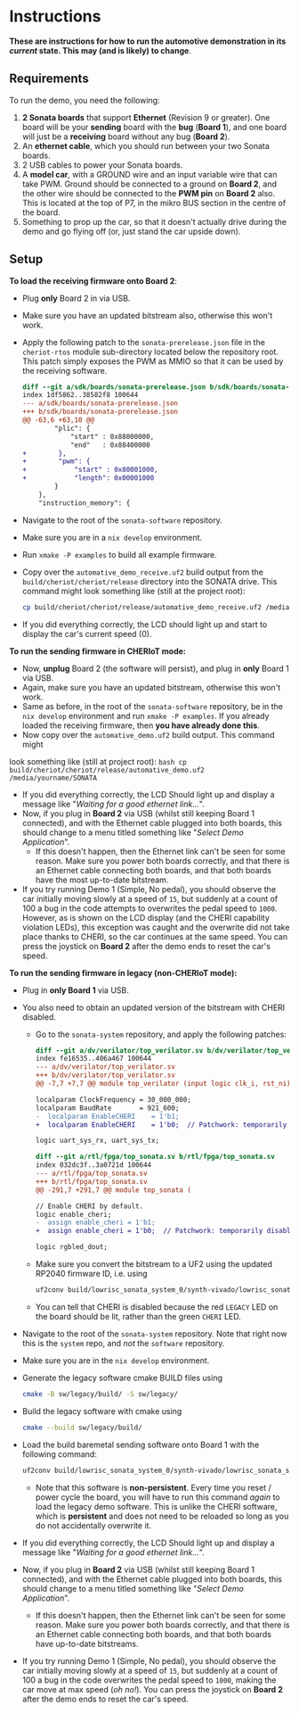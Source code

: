 # Instructions
**These are instructions for how to run the automotive demonstration in its 
*current* state. This may (and is likely) to change**.

## Requirements
To run the demo, you need the following:

1. **2 Sonata boards** that support **Ethernet** (Revision 9 or greater). One
board will be your **sending** board with the **bug** (**Board 1**), and one
board will just be a **receiving** board without any bug (**Board 2**).
2. An **ethernet cable**, which you should run between your two Sonata boards.
3. 2 USB cables to power your Sonata boards.
4. A **model car**, with a GROUND wire and an input variable wire that can take
PWM. Ground should be connected to a ground on **Board 2**, and the other wire
should be connected to the **PWM pin** on **Board 2** also. This is located at
the top of P7, in the mikro BUS section in the centre of the board.
5. Something to prop up the car, so that it doesn't actually drive during the
demo and go flying off (or, just stand the car upside down).

## Setup

**To load the receiving firmware onto Board 2**:
 - Plug **only** Board 2 in via USB.
 - Make sure you have an updated bitstream also, otherwise this won't work.
 - Apply the following patch to the `sonata-prerelease.json` file in the 
 `cheriot-rtos` module sub-directory located below the repository root. This
 patch simply exposes the PWM as MMIO so that it can be used by the receiving
 software.
    ```diff
    diff --git a/sdk/boards/sonata-prerelease.json b/sdk/boards/sonata-prerelease.json
    index 1df5862..38582f8 100644
    --- a/sdk/boards/sonata-prerelease.json
    +++ b/sdk/boards/sonata-prerelease.json
    @@ -63,6 +63,10 @@
            "plic": {
                "start" : 0x88000000,
                "end"   : 0x88400000
    +        },
    +        "pwm": {
    +            "start" : 0x80001000,
    +            "length": 0x00001000
            }
        },
        "instruction_memory": {
    ```
 - Navigate to the root of the `sonata-software` repository.
 - Make sure you are in a `nix develop` environment.
 - Run `xmake -P examples` to build all example firmware.
 - Copy over the `automative_demo_receive.uf2` build output from the 
 `build/cheriot/cheriot/release` directory into the SONATA drive. This command
 might look something like (still at the project root):
 
    ```bash
    cp build/cheriot/cheriot/release/automative_demo_receive.uf2 /media/yourname/SONATA
    ```
 - If you did everything correctly, the LCD should light up and start to
 display the car's current speed (0).

**To run the sending firmware in CHERIoT mode:**
 - Now, **unplug** Board 2 (the software will persist), and plug in **only** 
 Board 1 via USB.
 - Again, make sure you have an updated bitstream, otherwise this won't work.
 - Same as before, in the root of the `sonata-software` repository, be in the
 `nix develop` environment and run `xmake -P examples`. If you already loaded
 the receiving firmware, then **you have already done this**.
 - Now copy over the `automative_demo.uf2` build output. This command might

 look something like (still at project root):
    ```bash
    cp build/cheriot/cheriot/release/automative_demo.uf2 /media/yourname/SONATA
    ```
 - If you did everything correctly, the LCD Should light up and display a 
 message like "*Waiting for a good ethernet link...*".
 - Now, if you plug in **Board 2** via USB (whilst still keeping Board 1 
 connected), and with the Ethernet cable plugged into both boards, this
 should change to a menu titled something like "*Select Demo Application*".
   - If this doesn't happen, then the Ethernet link can't be seen for some 
   reason. Make sure you power both boards correctly, and that there is
   an Ethernet cable connecting both boards, and that both boards have the
   most up-to-date bitstream.
 - If you try running Demo 1 (Simple, No pedal), you should observe the car
 initially moving slowly at a speed of `15`, but suddenly at a count of 100
 a bug in the code attempts to overwrites the pedal speed to `1000`. 
 However, as is shown on the LCD display (and the CHERI capability violation 
 LEDs), this exception was caught and the overwrite did not take place
 thanks to CHERI, so the car continues at the same speed. You can press the 
 joystick on **Board 2** after the demo ends to reset the car's speed.

**To run the sending firmware in legacy (non-CHERIoT mode):**
 - Plug in **only Board 1** via USB.
 - You also need to obtain an updated version of the bitstream with CHERI
 disabled.
   - Go to the `sonata-system` repository, and apply the following patches:

        ```diff
        diff --git a/dv/verilator/top_verilator.sv b/dv/verilator/top_verilator.sv
        index fe16535..406a467 100644
        --- a/dv/verilator/top_verilator.sv
        +++ b/dv/verilator/top_verilator.sv
        @@ -7,7 +7,7 @@ module top_verilator (input logic clk_i, rst_ni);
        
        localparam ClockFrequency = 30_000_000;
        localparam BaudRate       = 921_600;
        -  localparam EnableCHERI    = 1'b1;
        +  localparam EnableCHERI    = 1'b0;  // Patchwork: temporarily disable CHERI.
        
        logic uart_sys_rx, uart_sys_tx;
        
        diff --git a/rtl/fpga/top_sonata.sv b/rtl/fpga/top_sonata.sv
        index 032dc3f..3a0721d 100644
        --- a/rtl/fpga/top_sonata.sv
        +++ b/rtl/fpga/top_sonata.sv
        @@ -291,7 +291,7 @@ module top_sonata (
        
        // Enable CHERI by default.
        logic enable_cheri;
        -  assign enable_cheri = 1'b1;
        +  assign enable_cheri = 1'b0;  // Patchwork: temporarily disable CHERI.
        
        logic rgbled_dout;
        
        ```
   - Make sure you convert the bitstream to a UF2 using the updated RP2040
   firmware ID, i.e. using

     ```bash
     uf2conv build/lowrisc_sonata_system_0/synth-vivado/lowrisc_sonata_system_0.bit -f 0x4240BDE -c
     ```
   - You can tell that CHERI is disabled because the red `LEGACY` LED on
   the board should be lit, rather than the green `CHERI` LED.
 - Navigate to the root of the `sonata-system` repository. Note that right
 now this is the `system` repo, and *not* the `software` repository.
 - Make sure you are in the `nix develop` environment.
 - Generate the legacy software cmake BUILD files using 
 
    ```bash
    cmake -B sw/legacy/build/ -S sw/legacy/
    ```
 - Build the legacy software with cmake using

    ```bash
    cmake --build sw/legacy/build/
    ```
  - Load the build baremetal sending software onto Board 1 with the following command:

    ```bash
    uf2conv build/lowrisc_sonata_system_0/synth-vivado/lowrisc_sonata_system_0.bit -f 0x4240BDE -c
    ```
    - Note that this software is **non-persistent**. Every time you reset / power cycle the board,
    you will have to run this command *again* to load the legacy demo software. This is unlike the
    CHERI software, which is **persistent** and does not need to be reloaded so long as you do
    not accidentally overwrite it.
 - If you did everything correctly, the LCD Should light up and display a 
 message like "*Waiting for a good ethernet link...*".
 - Now, if you plug in **Board 2** via USB (whilst still keeping Board 1 
 connected), and with the Ethernet cable plugged into both boards, this
 should change to a menu titled something like "*Select Demo Application*".
   - If this doesn't happen, then the Ethernet link can't be seen for some 
   reason. Make sure you power both boards correctly, and that there is
   an Ethernet cable connecting both boards, and that both boards have
   up-to-date bitstreams.
 - If you try running Demo 1 (Simple, No pedal), you should observe the car
 initially moving slowly at a speed of `15`, but suddenly at a count of 100
 a bug in the code overwrites the pedal speed to `1000`, making the car 
 move at max speed (*oh no!*). You can press the joystick on **Board 2** 
 after the demo ends to reset the car's speed.
